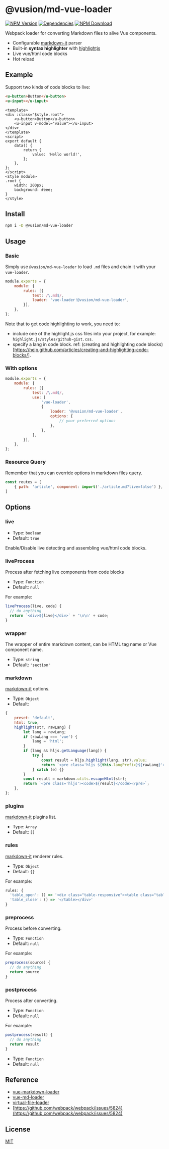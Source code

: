 # @vusion/md-vue-loader

[![NPM Version][npm-img]][npm-url]
[![Dependencies][david-img]][david-url]
[![NPM Download][download-img]][download-url]

[npm-img]: http://img.shields.io/npm/v/@vusion/md-vue-loader.svg?style=flat-square
[npm-url]: http://npmjs.org/package/@vusion/md-vue-loader
[david-img]: http://img.shields.io/david/vusion/md-vue-loader.svg?style=flat-square
[david-url]: https://david-dm.org/vusion/md-vue-loader
[download-img]: https://img.shields.io/npm/dm/@vusion/md-vue-loader.svg?style=flat-square
[download-url]: https://npmjs.org/package/@vusion/md-vue-loader

Webpack loader for converting Markdown files to alive Vue components.

- Configurable [markdown-it](https://github.com/markdown-it/markdown-it) parser
- Built-in **syntax highlighter** with [highlightjs](https://highlightjs.org)
- Live vue/html code blocks
- Hot reload

## Example

Support two kinds of code blocks to live:

``` html
<u-button>Button</u-button>
<u-input></u-input>
```

``` vue
<template>
<div :class="$style.root">
    <u-button>Button</u-button>
    <u-input v-model="value"></u-input>
</div>
</template>
<script>
export default {
    data() {
        return {
            value: 'Hello world!',
        };
    },
};
</script>
<style module>
.root {
    width: 200px;
    background: #eee;
}
</style>
```

## Install

``` bash
npm i -D @vusion/md-vue-loader
```

## Usage
### Basic

Simply use `@vusion/md-vue-loader` to load `.md` files and chain it with your `vue-loader`.

``` js
module.exports = {
    module: {
        rules: [{
            test: /\.md$/,
            loader: 'vue-loader!@vusion/md-vue-loader',
        }],
    },
};
```

Note that to get code highlighting to work, you need to:

- include one of the highlight.js css files into your project, for example: `highlight.js/styles/github-gist.css`.
- specify a lang in code block. ref: (creating and highlighting code blocks)[https://help.github.com/articles/creating-and-highlighting-code-blocks/].

### With options

``` js
module.exports = {
    module: {
        rules: [{
            test: /\.md$/,
            use: [
                'vue-loader',
                {
                    loader: '@vusion/md-vue-loader',
                    options: {
                        // your preferred options
                    },
                },
            ],
        }],
    },
};
```

### Resource Query

Remember that you can override options in markdown files query.

``` js
const routes = [
    { path: 'article', component: import('./article.md?live=false') },
]
```

## Options

### live

- Type: `boolean`
- Default: `true`

Enable/Disable live detecting and assembling vue/html code blocks.

### liveProcess

Process after fetching live components from code blocks

- Type: `Function`
- Default: `null`

For example:

``` javascript
liveProcess(live, code) {
  // do anything
  return `<div>${live}</div>` + '\n\n' + code;
}
```

### wrapper

The wrapper of entire markdown content, can be HTML tag name or Vue component name.

- Type: `string`
- Default: `'section'`

### markdown

[markdown-it](https://github.com/markdown-it/markdown-it) options.

- Type: `Object`
- Default:
``` js
{
    preset: 'default',
    html: true,
    highlight(str, rawLang) {
        let lang = rawLang;
        if (rawLang === 'vue') {
            lang = 'html';
        }
        if (lang && hljs.getLanguage(lang)) {
            try {
                const result = hljs.highlight(lang, str).value;
                return `<pre class='hljs ${this.langPrefix}${rawLang}'><code>${result}</code></pre>`;
            } catch (e) {}
        }
        const result = markdown.utils.escapeHtml(str);
        return `<pre class='hljs'><code>${result}</code></pre>`;
    },
};
```

### plugins

[markdown-it](https://github.com/markdown-it/markdown-it) plugins list.

- Type: `Array`
- Default: `[]`

### rules

[markdown-it](https://github.com/markdown-it/markdown-it) renderer rules.

- Type: `Object`
- Default: `{}`

For example:

``` javascript
rules: {
  'table_open': () => '<div class="table-responsive"><table class="table">',
  'table_close': () => '</table></div>'
}
```

### preprocess

Process before converting.

- Type: `Function`
- Default: `null`

For example:

``` javascript
preprocess(source) {
  // do anything
  return source
}
```


### postprocess

Process after converting.

- Type: `Function`
- Default: `null`

For example:

``` javascript
postprocess(result) {
  // do anything
  return result
}
```

- Type: `Function`
- Default: `null`

## Reference

- [vue-markdown-loader](https://github.com/QingWei-Li/vue-markdown-loader)
- [vue-md-loader](https://github.com/wxsms/vue-md-loader)
- [virtual-file-loader](https://github.com/renanhangai/virtual-file-loader)
- [https://github.com/webpack/webpack/issues/5824](https://github.com/webpack/webpack/issues/5824)

## License

[MIT](LICENSE)
